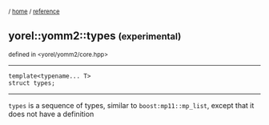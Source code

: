 <sub>/ [home](/README.md) / [reference](README.md) </sub>

## yorel::yomm2::types <small>(experimental)</small>
<sub>defined in <yorel/yomm2/core.hpp></sub>
<!-- -->
---
```
template<typename... T>
struct types;
```
<!-- -->
---
`types` is a sequence of types, similar to `boost:mp11::mp_list`, except that
it does not have a definition
